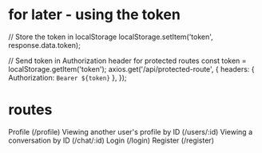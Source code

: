 # for later - using the token

// Store the token in localStorage
localStorage.setItem('token', response.data.token);

// Send token in Authorization header for protected routes
const token = localStorage.getItem('token');
axios.get('/api/protected-route', {
headers: { Authorization: `Bearer ${token}` },
});

# routes

Profile (/profile)
Viewing another user's profile by ID (/users/:id)
Viewing a conversation by ID (/chat/:id)
Login (/login)
Register (/register)
